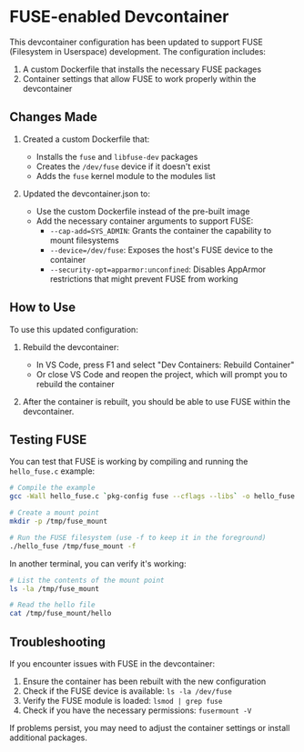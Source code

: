 # FUSE-enabled Devcontainer

This devcontainer configuration has been updated to support FUSE (Filesystem in Userspace) development. The configuration includes:

1. A custom Dockerfile that installs the necessary FUSE packages
2. Container settings that allow FUSE to work properly within the devcontainer

## Changes Made

1. Created a custom Dockerfile that:
   - Installs the `fuse` and `libfuse-dev` packages
   - Creates the `/dev/fuse` device if it doesn't exist
   - Adds the `fuse` kernel module to the modules list

2. Updated the devcontainer.json to:
   - Use the custom Dockerfile instead of the pre-built image
   - Add the necessary container arguments to support FUSE:
     - `--cap-add=SYS_ADMIN`: Grants the container the capability to mount filesystems
     - `--device=/dev/fuse`: Exposes the host's FUSE device to the container
     - `--security-opt=apparmor:unconfined`: Disables AppArmor restrictions that might prevent FUSE from working

## How to Use

To use this updated configuration:

1. Rebuild the devcontainer:
   - In VS Code, press F1 and select "Dev Containers: Rebuild Container"
   - Or close VS Code and reopen the project, which will prompt you to rebuild the container

2. After the container is rebuilt, you should be able to use FUSE within the devcontainer.

## Testing FUSE

You can test that FUSE is working by compiling and running the `hello_fuse.c` example:

```bash
# Compile the example
gcc -Wall hello_fuse.c `pkg-config fuse --cflags --libs` -o hello_fuse

# Create a mount point
mkdir -p /tmp/fuse_mount

# Run the FUSE filesystem (use -f to keep it in the foreground)
./hello_fuse /tmp/fuse_mount -f
```

In another terminal, you can verify it's working:

```bash
# List the contents of the mount point
ls -la /tmp/fuse_mount

# Read the hello file
cat /tmp/fuse_mount/hello
```

## Troubleshooting

If you encounter issues with FUSE in the devcontainer:

1. Ensure the container has been rebuilt with the new configuration
2. Check if the FUSE device is available: `ls -la /dev/fuse`
3. Verify the FUSE module is loaded: `lsmod | grep fuse`
4. Check if you have the necessary permissions: `fusermount -V`

If problems persist, you may need to adjust the container settings or install additional packages.
